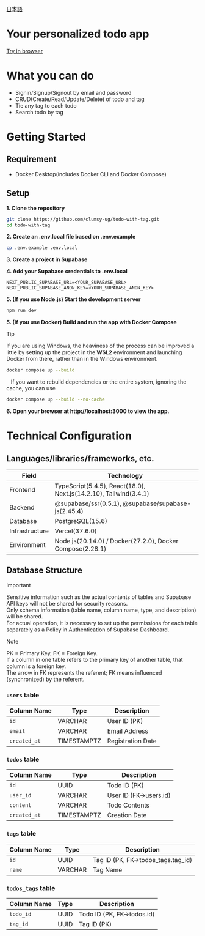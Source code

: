 [日本語](./README.md)

# Your personalized todo app

[Try in browser](https://todo-with-tag.vercel.app/)

# What you can do
- Signin/Signup/Signout by email and password
- CRUD(Create/Read/Update/Delete) of todo and tag 
- Tie any tag to each todo
- Search todo by tag

# Getting Started

## Requirement
- Docker Desktop(includes Docker CLI and Docker Compose)

## Setup

**1. Clone the repository**
```bash
git clone https://github.com/clumsy-ug/todo-with-tag.git
cd todo-with-tag
```

**2. Create an .env.local file based on .env.example**
```bash
cp .env.example .env.local
```

**3. Create a project in Supabase**

**4. Add your Supabase credentials to .env.local**
```
NEXT_PUBLIC_SUPABASE_URL=<YOUR_SUPABASE_URL>
NEXT_PUBLIC_SUPABASE_ANON_KEY=<YOUR_SUPABASE_ANON_KEY>
```

**5. (If you use Node.js) Start the development server**
```bash
npm run dev
```

**5. (If you use Docker) Build and run the app with Docker Compose**

> [!TIP]
> If you are using Windows, the heaviness of the process can be improved a little by setting up the project in the **WSL2** environment and launching Docker from there, rather than in the Windows environment.

```bash
docker compose up --build
```

&nbsp;&nbsp;&nbsp;If you want to rebuild dependencies or the entire system, ignoring the cache, you can use
```bash
docker compose up --build --no-cache
```

**6. Open your browser at http://localhost:3000 to view the app.**

# Technical Configuration

## Languages/libraries/frameworks, etc.

| Field          | Technology                                                           |
| -------------  | -------------------------------------------------------------------- |
| Frontend       | TypeScript(5.4.5), React(18.0), Next.js(14.2.10), Tailwind(3.4.1)    |
| Backend        | @supabase/ssr(0.5.1), @supabase/supabase-js(2.45.4)                  |
| Database       | PostgreSQL(15.6)                                                     |
| Infrastructure | Vercel(37.6.0)                                                       |
| Environment    | Node.js(20.14.0) / Docker(27.2.0), Docker Compose(2.28.1)            |

## Database Structure

> [!IMPORTANT]
> Sensitive information such as the actual contents of tables and Supabase API keys will not be shared for security reasons. <br>
Only schema information (table name, column name, type, and description) will be shared.<br>
For actual operation, it is necessary to set up the permissions for each table separately as a Policy in Authentication of Supabase Dashboard.

> [!NOTE]
> PK = Primary Key, FK = Foreign Key.<br>
If a column in one table refers to the primary key of another table, that column is a foreign key.<br>
The arrow in FK represents the referent; FK means influenced (synchronized) by the referent.

### `users` table

| Column Name  | Type        | Description       |
| ------------ | ----------- | ----------------- |
| `id`         | VARCHAR     | User ID (PK)      |
| `email`      | VARCHAR     | Email Address     |
| `created_at` | TIMESTAMPTZ | Registration Date |


### `todos` table

| Column Name  | Type        | Description            |
| ------------ | ----------- | ---------------------- |
| `id`         | UUID        | Todo ID (PK)           |
| `user_id`    | VARCHAR     | User ID (FK->users.id) |
| `content`    | VARCHAR     | Todo Contents          |
| `created_at` | TIMESTAMPTZ | Creation Date          |

### `tags` table

| Column Name | Type    | Description                        |
| ----------- | ------- | ---------------------------------- |
| `id`        | UUID    | Tag ID (PK, FK->todos_tags.tag_id) |
| `name`      | VARCHAR | Tag Name                           |

### `todos_tags` table

| Column Name | Type | Description                |
| ----------- | ---- | -------------------------- |
| `todo_id`   | UUID | Todo ID (PK, FK->todos.id) |
| `tag_id`    | UUID | Tag ID (PK)                |
